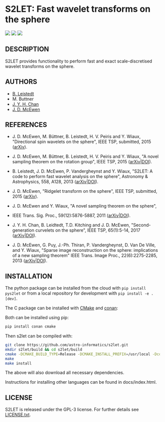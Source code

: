 # S2LET: Fast wavelet transforms on the sphere

[docs-img]: https://img.shields.io/badge/docs-stable-blue.svg
[docs-url]: https://astro-informatics.github.io/s2let/
[bintray-img]: https://img.shields.io/bintray/v/mdavezac/AstroFizz/s2let:AstroFizz?label=C%20package
[bintray-url]: https://bintray.com/mdavezac/AstroFizz/s2let:AstroFizz/2.1.0:stable/link
[pypi-img]: https://badge.fury.io/py/pys2let.svg
[pypi-url]: https://badge.fury.io/py/pys2let

[![][docs-img]][docs-url]
[![][bintray-img]][bintray-url]
[![][pypi-img]][pypi-url]

## DESCRIPTION

S2LET provides functionality to perform fast and exact scale-discretised
wavelet transforms on the sphere.

## AUTHORS
- [B. Leistedt](www.ixkael.com/blog)
- M. Buttner
- [J. Y. H. Chan](www.mssl.ucl.ac.uk/~yhjc2/)
- [J. D. McEwen](www.jasonmcewen.org)

## REFERENCES

- J. D. McEwen, M. Büttner, B. Leistedt, H. V. Peiris and Y. Wiaux, 
  "Directional spin wavelets on the sphere", IEEE TSP, submitted, 2015 
  ([arXiv](http://arxiv.org/abs/1509.06749)).

- J. D. McEwen, M. Büttner, B. Leistedt, H. V. Peiris and Y. Wiaux, 
  "A novel sampling theorem on the rotation group", IEEE TSP, 2015
  ([arXiv](http://arxiv.org/abs/1508.03101)|[DOI](http://dx.doi.org/10.1109/LSP.2015.2490676)).

- B. Leistedt, J. D. McEwen, P. Vandergheynst and Y. Wiaux,
  "S2LET: A code to perform fast wavelet analysis on the sphere", 
  Astronomy & Astrophysics, 558, A128, 2013
  ([arXiv](http://arxiv.org/abs/1211.1680)|[DOI](http://dx.doi.org/10.1051/0004-6361/201220729)).

- J. D. McEwen, "Ridgelet transform on the sphere",
  IEEE TSP, submitted, 2015
  ([arXiv](http://arxiv.org/abs/1510.01595v1)).
     
- J. D. McEwen and Y. Wiaux, "A novel sampling theorem on the sphere",
- IEEE Trans. Sig. Proc., 59(12):5876-5887, 2011
  ([arXiv](http://arxiv.org/abs/1110.6298)|[DOI](http://dx.doi.org/10.1109/TSP.2011.2166394)).


- J. Y. H. Chan, B. Leidtedt, T.D. Kitching and J. D. McEwen, 
  "Second-generation curvelets on the sphere", 
  IEEE TSP, 65(1):5-14, 2017
  ([arXiv](http://arxiv.org/abs/1511.05578)|[DOI](http://dx.doi.org/10.1109/TSP.2016.2600506)).

- J. D. McEwen, G. Puy, J.-Ph. Thiran, P. Vandergheynst, D. Van De Ville, and Y. Wiaux,
  "Sparse image reconstruction on the sphere: implications of a new sampling theorem"
  IEEE Trans. Image Proc., 22(6):2275-2285, 2013
  ([arXiv](http://arxiv.org/abs/1205.1013)|[DOI](http://dx.doi.org/10.1109/TIP.2013.2249079)).

## INSTALLATION
The python package can be installed from the cloud with ``pip install pys2let``
or from a local repository for development with `pip install -e .[dev]`.

The C package can be installed with [CMake](https://cmake.org) and
[conan](https://docs.conan.io/en/latest/howtos/other_languages_package_manager/python.html):

Both can be installed using pip:

```bash
pip install conan cmake
```

Then s2let can be compiled with:

```bash
git clone https://github.com/astro-informatics/s2let.git
mkdir s2let/build && cd s2let/build
cmake -DCMAKE_BUILD_TYPE=Release -DCMAKE_INSTALL_PREFIX=/usr/local -Dconan_deps=ON  -Dcfitsio=ON ..
make
make install
```

The above will also download all necessary dependencies.

Instructions for installing other languages can be found in docs/index.html.

## LICENSE

S2LET is released under the GPL-3 license.  For further details see 
[LICENSE.txt](https://github.com/astro-informatics/s2let/blob/main/LICENSE).

